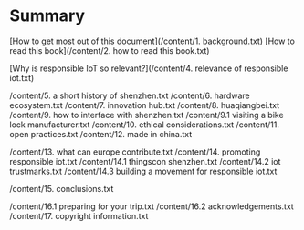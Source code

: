 # Summary

[How to get most out of this document](/content/1. background.txt)
[How to read this book](/content/2. how to read this book.txt)  

[Why is responsible IoT so relevant?](/content/4. relevance of responsible iot.txt)

/content/5. a short history of shenzhen.txt
/content/6. hardware ecosystem.txt
/content/7. innovation hub.txt
/content/8. huaqiangbei.txt
/content/9. how to interface with shenzhen.txt
/content/9.1 visiting a bike lock manufacturer.txt
/content/10. ethical considerations.txt
/content/11. open practices.txt
/content/12. made in china.txt

/content/13. what can europe contribute.txt
/content/14. promoting responsible iot.txt
/content/14.1 thingscon shenzhen.txt
/content/14.2 iot trustmarks.txt
/content/14.3 building a movement for responsible iot.txt

/content/15. conclusions.txt

/content/16.1 preparing for your trip.txt
/content/16.2 acknowledgements.txt
/content/17. copyright information.txt






